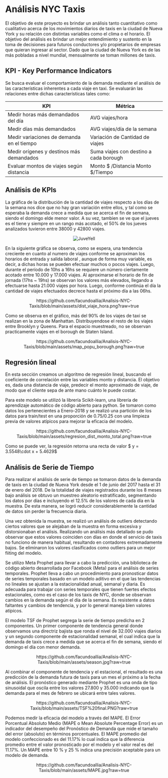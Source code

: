 # Análisis NYC Taxis

El objetivo de este proyecto es  brindar un análisis tanto cuantitativo como  cualitativo acerca de los movimientos diarios de taxis en la ciudad de Nueva York y su relación con distintas variables como el clima o el horario. El objetivo del análisis es brindar un  mejor entendimiento y sustento en la toma de decisiones para futuros conductores y/o propietarios de empresas que quieran ingresar al sector. Dado que la ciudad de Nueva York es de las más pobladas a nivel mundial, mensualmente se toman millones de taxis.

## KPI - Key Performance Indicators

Se busca evaluar el comportamiento de la demanda mediante el análisis de las características inherentes a cada viaje en taxi. Se evaluarán las relaciones entre dichas características tales como: 

| KPI             | Métrica    
|-------------------|-------------|
| Medir horas más demandados del día | AVG viajes/hora |
| Medir días más demandados | AVG viajes/día de la semana |
| Medir variaciones de demanda en el tiempo | Variación de Cantidad de viajes |
| Medir orígenes y destinos más demandados | Suma viajes con destino a cada borough |
| Evaluar montos de viajes según distancia | Monto $ /Distancia Monto $/Tiempo |

## Análisis de KPIs

La gráfica de la distribución de la cantidad de viajes respecto a los días de la semana nos dice que no hay gran variación entre ellos, y tal como se esperaba la demanda crece a medida que se acerca el fin de semana, siendo el domingo elde menor valor. A su vez, tambien se ve que el jueves es el tiene y siempre en un rango más acotado, el 50% de los jueves analizados tuvieron entre 38000 y 42800 viajes.

<div>
<p style = 'text-align:center;'>
<img src="https://github.com/facundoallia/Analisis-NYC-Taxis/blob/main/assets/distribucion_viaje_dia.png" alt="JuveYell" >
</p>
</div>

En la siguiente gráfica se observa, como se espera, una tendencia creciente en cuanto al numero de viajes conforme se aproximan los horarios de entrada y salida laboral , aunque de forma muy variable, es decir, a dichas horas se pueden efectuar muchos o pocos viajes.
Luego, durante el período de 10hs a 16hs se requiere un número ciertamente acotado entre 10.000 y 17.000 viajes. Al aproximarse el horario de fin de jornada (17hs ~ 19hs) se observan los valores más elevados, llegando a efectuarse hasta 21.000 viajes por hora. Luego, conforme continúa el día la cantidad de viajes efectuados decrece hasta el próximo día a las 06hs.
  
<center>https://github.com/facundoallia/Analisis-NYC-Taxis/blob/main/assets/dist_viaje_hora.png?raw=true</center>

Como se observa en el gráfico, más del 90% de los viajes de taxi se realizan en la zona de Manhattan. Distribuyendose el resto de los viajes entre Brooklyn y Queens. Para el espacio muestreado, no se observan practicamente viajes en el borough de  Staten Island.

<center>https://github.com/facundoallia/Analisis-NYC-Taxis/blob/main/assets/map_popu_borough.png?raw=true</center>

## Regresión lineal 

En esta sección creamos un algoritmo de regresión lineal, buscando el coeficiente de correlación entre las variables monto y distancia. El objetivo es, dada una distancia de viaje, predecir el monto aproximado de viaje, de modo que el cliente sepa de ante mano cuánto le puede costar. 

Para este modelo se utilizó la librería Scikit-learn, una librería de aprendizaje automático de código abierto para python. Se tomaron como datos los pertenecientes a Enero-2018 y se realizó una partición de los datos para train/test en una proporción de 0.75/0.25 con una limpieza previa de valores atípicos para mejorar la eficacia del modelo. 

<center>https://github.com/facundoallia/Analisis-NYC-Taxis/blob/main/assets/regresion_dist_monto_total.png?raw=true</center>

Como se puede ver, la regresión retorna una recta de valor $ y = 3.5548\cdot x + 5.4629$

## Análisis de Serie de Tiempo

Para realizar el análisis de serie de tiempo se tomaron datos de la demanda de taxis en la ciudad de Nueva York desde el 1 de junio del 2017 hasta el 31 de enero del 2018. De la totalidad de viajes registrados durante los 8 meses bajo análisis se obtuvo un muestreo aleatorio estratificado, segmentando los datos por días e incluyendo el 12.5% de los valores de cada día en la muestra. De esta manera, se logró reducir considerablemente la cantidad de datos sin perder la frecuencia diaria.

Una vez obtenida la muestra, se realizó un análisis de outliers detectando ciertos valores que se alejaban de la muestra en forma excesiva y distorsionaban el análisis. Realizando un análisis más detallado se pudo observar que estos valores coinciden con días en donde el servicio de taxis no funciono de manera habitual, resultando en contadores extremadamente bajos. Se eliminaron los valores clasificados como outliers para un mejor fiiting del modelo.

Se utilizo Meta Prophet para llevar a cabo la predicción, una biblioteca de código abierto desarrollada por Facebook (Meta) para el análisis de series temporales. Prophet lleva a cabo un procedimiento para pronosticar datos de series temporales basado en un modelo aditivo en el que las tendencias no lineales se ajustan a la estacionalidad anual, semanal y diaria. Es adecuada para trabajar con series temporales que tienen fuertes efectos estacionales, como es el caso de los taxis de NYC, donde se observan cambios en la demanda según el día de la semana. Es resistente a datos faltantes y cambios de tendencia, y por lo general maneja bien valores atípicos. 

El modelo TSF de Prophet segrega la serie de tiempo predicha en 2 componentes. Un primer componente de tendencia general donde observamos una directriz bajista que ronda el nivel de 32.000 viajes diarios y un segundo componente de estacionalidad semanal, el cual indica que la demanda de taxis crece a medida que se acerca el fin de semana, siendo el domingo el día con menor demanda. 


<center>https://github.com/facundoallia/Analisis-NYC-Taxis/blob/main/assets/season.jpg?raw=true</center>

Al combinar el componente de tendencia y el estacional, el resultado es una predicción de la demanda futura de taxis para un mes el próximo a la fecha de análisis. El pronóstico generado mediante Prophet es una onda de tipo sinusoidal que oscila entre los valores 27.800 y 35.000 indicando que la demanda para el mes de febrero se ubicará entre tales valores. 

<center>https://github.com/facundoallia/Analisis-NYC-Taxis/blob/main/assets/TSF%20final.PNG?raw=true</center>

Podemos medir la eficacia del modelo a través del MAPE. El Error Porcentual Absoluto Medio (MAPE o Mean Absolute Percentage Error) es un indicador del desempeño del Pronóstico de Demanda que mide el tamaño del error (absoluto) en términos porcentuales. El MAPE promedio del modelo confeccionado es del 11.17% lo cual indica que la diferencia promedio entre el valor pronosticado por el modelo y el valor real es del 11.17%. Un MAPE entre 10 % y 25 % indica una precisión aceptable para un modelo de demanda. 

<center>https://github.com/facundoallia/Analisis-NYC-Taxis/blob/main/assets/MAPE.jpg?raw=true</center>
